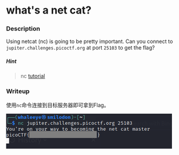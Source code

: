 # what's a net cat?

### Description

Using netcat (nc) is going to be pretty important. Can you connect to `jupiter.challenges.picoctf.org` at port `25103` to get the flag?

##### Hint

> nc [tutorial](https://linux.die.net/man/1/nc)

### Writeup

使用`nc`命令连接到目标服务器即可拿到Flag。

![image-20210717134927926](whats-a-net-cat.assets/image-20210717134927926.png)

